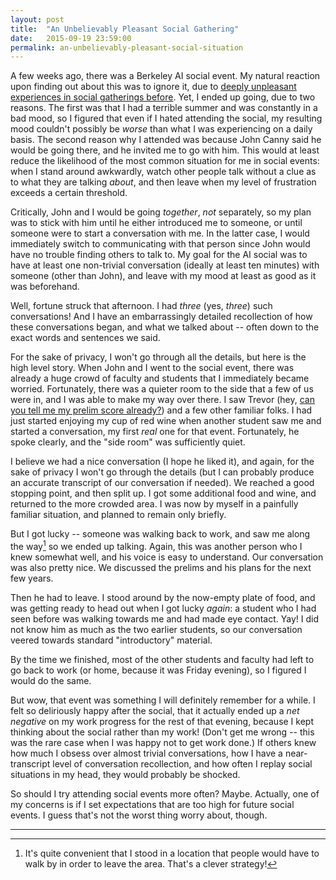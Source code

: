 ```yaml
---
layout: post
title:  "An Unbelievably Pleasant Social Gathering"
date:   2015-09-19 23:59:00
permalink: an-unbelievably-pleasant-social-situation
---
```


A few weeks ago, there was a Berkeley AI social event. My natural reaction upon finding out about
this was to ignore it, due to [deeply unpleasant experiences in social gatherings
before](http://danieltakeshi.github.io/2014/11/02/any-social-advice-for-mingling-sessions/). Yet, I
ended up going, due to two reasons. The first was that I had a terrible summer and was constantly in
a bad mood, so I figured that even if I hated attending the social, my resulting mood couldn't
possibly be *worse* than what I was experiencing on a daily basis. The second reason why I attended
was because John Canny said he would be going there, and he invited me to go with him. This would at
least reduce the likelihood of the most common situation for me in social events: when I stand
around awkwardly, watch other people talk without a clue as to what they are talking *about*, and
then leave when my level of frustration exceeds a certain threshold.

Critically, John and I would be going *together*, *not* separately, so my plan was to stick with him
until he either introduced me to someone, or until someone were to start a conversation with me. In
the latter case, I would immediately switch to communicating with that person since John would have
no trouble finding others to talk to. My goal for the AI social was to have at least one non-trivial
conversation (ideally at least ten minutes) with someone (other than John), and leave with my mood
at least as good as it was beforehand.

Well, fortune struck that afternoon. I had *three* (yes, *three*) such conversations! And I have an
embarrassingly detailed recollection of how these conversations began, and what we talked about --
often down to the exact words and sentences we said.

For the sake of privacy, I won't go through all the details, but here is the high level story. When
John and I went to the social event, there was already a huge crowd of faculty and students that I
immediately became worried. Fortunately, there was a quieter room to the side that a few of us were
in, and I was able to make my way over there. I saw Trevor (hey, [can you tell me my prelim
score already?](http://danieltakeshi.github.io/my-prelims/)) and a few other familiar folks.  I had
just started enjoying my cup of red wine when another student saw me and started a conversation, my
first *real* one for that event. Fortunately, he spoke clearly, and the "side room" was sufficiently
quiet.

I believe we had a nice conversation (I hope he liked it), and again, for the sake of privacy I
won't go through the details (but I can probably produce an accurate transcript of our conversation
if needed). We reached a good stopping point, and then split up. I got some additional food and
wine, and returned to the more crowded area. I was now by myself in a painfully familiar situation,
and planned to remain only briefly.

But I got lucky -- someone was walking back to work, and saw me along the way[^convenient] so we
ended up talking. Again, this was another person who I knew somewhat well, and his voice is
easy to understand. Our conversation was also pretty nice. We discussed the prelims and his plans
for the next few years.

Then he had to leave. I stood around by the now-empty plate of food, and was getting ready to head
out when I got lucky *again*: a student who I had seen before was walking towards me and had made
eye contact. Yay! I did not know him as much as the two earlier students, so our conversation veered
towards standard "introductory" material.

By the time we finished, most of the other students and faculty had left to go back to work (or
home, because it was Friday evening), so I figured I would do the same.

But wow, that event was something I will definitely remember for a while. I felt so deliriously
happy after the social, that it actually ended up a *net negative* on my work progress for the rest
of that evening, because I kept thinking about the social rather than my work! (Don't get me wrong
-- this was the rare case when I was happy not to get work done.) If others knew how much I obsess
over almost trivial conversations, how I have a near-transcript level of conversation recollection,
and how often I replay social situations in my head, they would probably be shocked.

So should I try attending social events more often? Maybe. Actually, one of my concerns is if I set
expectations that are too high for future social events.  I guess that's not the worst thing worry
about, though.

***

[^convenient]: It's quite convenient that I stood in a location that people would have to walk by in
    order to leave the area. That's a clever strategy!


